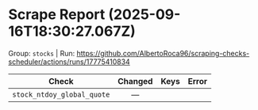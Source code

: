 # Scrape Report (2025-09-16T18:30:27.067Z)

Group: `stocks`  |  Run: https://github.com/AlbertoRoca96/scraping-checks-scheduler/actions/runs/17775410834

| Check | Changed | Keys | Error |
|---|:---:|:--|:--|
| `stock_ntdoy_global_quote` | — |  |  |
